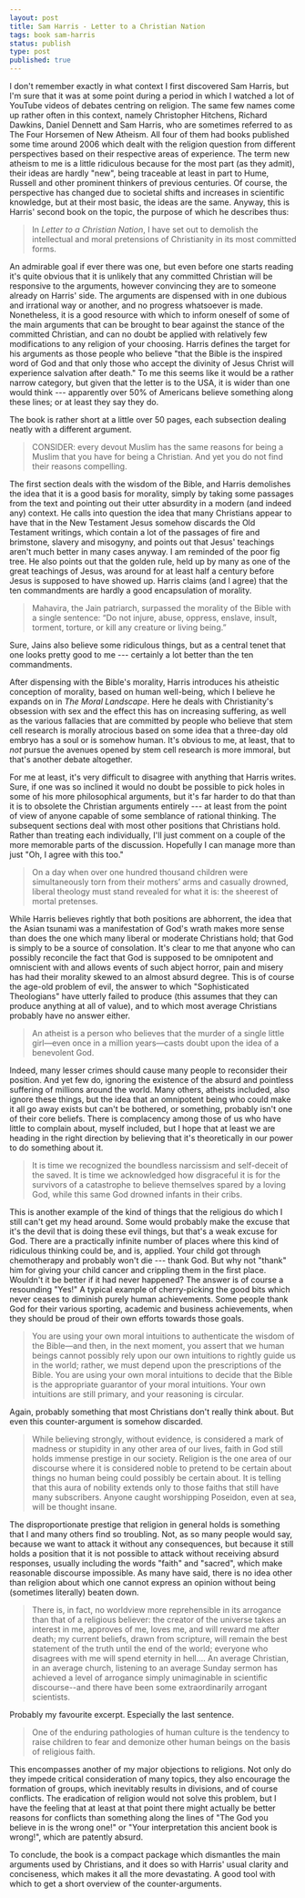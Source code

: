 ```yaml
---
layout: post
title: Sam Harris - Letter to a Christian Nation
tags: book sam-harris
status: publish
type: post
published: true
---
```


I don't remember exactly in what context I first discovered Sam Harris, but I'm sure that it was at some point during a period in which I watched a lot of YouTube videos of debates centring on religion. The same few names come up rather often in this context, namely Christopher Hitchens, Richard Dawkins, Daniel Dennett and Sam Harris, who are sometimes referred to as The Four Horsemen of New Atheism. All four of them had books published some time around 2006 which dealt with the religion question from different perspectives based on their respective areas of experience. The term new atheism to me is a little ridiculous because for the most part (as they admit), their ideas are hardly "new", being traceable at least in part to Hume, Russell and other prominent thinkers of previous centuries. Of course, the perspective has changed due to societal shifts and increases in scientific knowledge, but at their most basic, the ideas are the same. Anyway, this is Harris' second book on the topic, the purpose of which he describes thus:

> In *Letter to a Christian Nation*, I have set out to demolish the intellectual and moral pretensions of Christianity in its most committed forms.

An admirable goal if ever there was one, but even before one starts reading it's quite obvious that it is unlikely that any committed Christian will be responsive to the arguments, however convincing they are to someone already on Harris' side. The arguments are dispensed with in one dubious and irrational way or another, and no progress whatsoever is made. Nonetheless, it is a good resource with which to inform oneself of some of the main arguments that can be brought to bear against the stance of the committed Christian, and can no doubt be applied with relatively few modifications to any religion of your choosing. Harris defines the target for his arguments as those people who believe "that the Bible is the inspired word of God and that only those who accept the divinity of Jesus Christ will experience salvation after death." To me this seems like it would be a rather narrow category, but given that the letter is to the USA, it is wider than one would think --- apparently over 50% of Americans believe something along these lines; or at least they say they do.

The book is rather short at a little over 50 pages, each subsection dealing neatly with a different argument.

>CONSIDER: every devout Muslim has the same reasons for being a Muslim that you have for being a Christian. And yet you do not find their reasons compelling.

The first section deals with the wisdom of the Bible, and Harris demolishes the idea that it is a good basis for morality, simply by taking some passages from the text and pointing out their utter absurdity in a modern (and indeed any) context. He calls into question the idea that many Christians appear to have that in the New Testament Jesus somehow discards the Old Testament writings, which contain a lot of the passages of fire and brimstone, slavery and misogyny, and points out that Jesus' teachings aren't much better in many cases anyway. I am reminded of the poor fig tree. He also points out that the golden rule, held up by many as one of the great teachings of Jesus, was around for at least half a century before Jesus is supposed to have showed up. Harris claims (and I agree) that the ten commandments are hardly a good encapsulation of morality.

> Mahavira, the Jain patriarch, surpassed the morality of the Bible with a single sentence: “Do not injure, abuse, oppress, enslave, insult, torment, torture, or kill any creature or living being.”

Sure, Jains also believe some ridiculous things, but as a central tenet that one looks pretty good to me --- certainly a lot better than the ten commandments.

After dispensing with the Bible's morality, Harris introduces his atheistic conception of morality, based on human well-being, which I believe he expands on in *The Moral Landscape*. Here he deals with Christianity's obsession with sex and the effect this has on increasing suffering, as well as the various fallacies that are committed by people who believe that stem cell research is morally atrocious based on some idea that a three-day old embryo has a soul or is somehow human. It's obvious to me, at least, that to *not* pursue the avenues opened by stem cell research is more immoral, but that's another debate altogether.

For me at least, it's very difficult to disagree with anything that Harris writes. Sure, if one was so inclined it would no doubt be possible to pick holes in some of his more philosophical arguments, but it's far harder to do that than it is to obsolete the Christian arguments entirely --- at least from the point of view of anyone capable of some semblance of rational thinking. The subsequent sections deal with most other positions that Christians hold. Rather than treating each individually, I'll just comment on a couple of the more memorable parts of the discussion. Hopefully I can manage more than just "Oh, I agree with this too."

> On a day when over one hundred thousand children were simultaneously torn from their mothers’ arms and casually drowned, liberal theology must stand revealed for what it is: the sheerest of mortal pretenses.

While Harris believes rightly that both positions are abhorrent, the idea that the Asian tsunami was a manifestation of God's wrath makes more sense than does the one which many liberal or moderate Christians hold; that God is simply to be a source of consolation. It's clear to me that anyone who can possibly reconcile the fact that God is supposed to be omnipotent and omniscient with and allows events of such abject horror, pain and misery has had their morality skewed to an almost absurd degree. This is of course the age-old problem of evil, the answer to which "Sophisticated Theologians" have utterly failed to produce (this assumes that they can produce anything at all of value), and to which most average Christians probably have no answer either.

> An atheist is a person who believes that the murder of a single little girl—even once in a million years—casts doubt upon the idea of a benevolent God.

Indeed, many lesser crimes should cause many people to reconsider their position. And yet few do, ignoring the existence of the absurd and pointless suffering of millions around the world. Many others, atheists included, also ignore these things, but the idea that an omnipotent being who could make it all go away exists but can't be bothered, or something, probably isn't one of their core beliefs. There is complacency among those of us who have little to complain about, myself included, but I hope that at least we are heading in the right direction by believing that it's theoretically in our power to do something about it.

> It is time we recognized the boundless narcissism and self-deceit of the saved. It is time we acknowledged how disgraceful it is for the survivors of a catastrophe to believe themselves spared by a loving God, while this same God drowned infants in their cribs.

This is another example of the kind of things that the religious do which I still can't get my head around. Some would probably make the excuse that it's the devil that is doing these evil things, but that's a weak excuse for God. There are a practically infinite number of places where this kind of ridiculous thinking could be, and is, applied. Your child got through chemotherapy and probably won't die --- thank God. But why not "thank" him for giving your child cancer and crippling them in the first place. Wouldn't it be better if it had never happened? The answer is of course a resounding "Yes!" A typical example of cherry-picking the good bits which never ceases to diminish purely human achievements. Some people thank God for their various sporting, academic and business achievements, when they should be proud of their own efforts towards those goals.

> You are using your own moral intuitions to authenticate the wisdom of the Bible—and then, in the next moment, you assert that we human beings cannot possibly rely upon our own intuitions to rightly guide us in the world; rather, we must depend upon the prescriptions of the Bible. You are using your own moral intuitions to decide that the Bible is the appropriate guarantor of your moral intuitions. Your own intuitions are still primary, and your reasoning is circular.

Again, probably something that most Christians don't really think about. But even this counter-argument is somehow discarded.

>While believing strongly, without evidence, is considered a mark of madness or stupidity in any other area of our lives, faith in God still holds immense prestige in our society. Religion is the one area of our discourse where it is considered noble to pretend to be certain about things no human being could possibly be certain about. It is telling that this aura of nobility extends only to those faiths that still have many subscribers. Anyone caught worshipping Poseidon, even at sea, will be thought insane.

The disproportionate prestige that religion in general holds is something that I and many others find so troubling. Not, as so many people would say, because we want to attack it without any consequences, but because it still holds a position that it is not possible to attack without receiving absurd responses, usually including the words "faith" and "sacred", which make reasonable discourse impossible. As many have said, there is no idea other than religion about which one cannot express an opinion without being (sometimes literally) beaten down.

> There is, in fact, no worldview more reprehensible in its arrogance than that of a religious believer: the creator of the universe takes an interest in me, approves of me, loves me, and will reward me after death; my current beliefs, drawn from scripture, will remain the best statement of the truth until the end of the world; everyone who disagrees with me will spend eternity in hell.... An average Christian, in an average church, listening to an average Sunday sermon has achieved a level of arrogance simply unimaginable in scientific discourse--and there have been some extraordinarily arrogant scientists.

Probably my favourite excerpt. Especially the last sentence.

> One of the enduring pathologies of human culture is the tendency to raise children to fear and demonize other human beings on the basis of religious faith.

This encompasses another of my major objections to religions. Not only do they impede critical consideration of many topics, they also encourage the formation of groups, which inevitably results in divisions, and of course conflicts. The eradication of religion would not solve this problem, but I have the feeling that at least at that point there might actually be better reasons for conflicts than something along the lines of "The God you believe in is the wrong one!" or "Your interpretation this ancient book is wrong!", which are patently absurd.

To conclude, the book is a compact package which dismantles the main arguments used by Christians, and it does so with Harris' usual clarity and conciseness, which makes it all the more devastating. A good tool with which to get a short overview of the counter-arguments.
